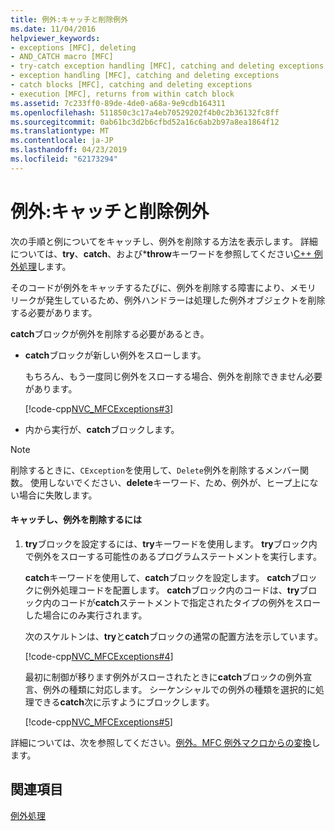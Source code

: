 ```yaml
---
title: 例外:キャッチと削除例外
ms.date: 11/04/2016
helpviewer_keywords:
- exceptions [MFC], deleting
- AND_CATCH macro [MFC]
- try-catch exception handling [MFC], catching and deleting exceptions
- exception handling [MFC], catching and deleting exceptions
- catch blocks [MFC], catching and deleting exceptions
- execution [MFC], returns from within catch block
ms.assetid: 7c233ff0-89de-4de0-a68a-9e9cdb164311
ms.openlocfilehash: 511850c3c17a4eb70529202f4b0c2b36132fc8ff
ms.sourcegitcommit: 0ab61bc3d2b6cfbd52a16c6ab2b97a8ea1864f12
ms.translationtype: MT
ms.contentlocale: ja-JP
ms.lasthandoff: 04/23/2019
ms.locfileid: "62173294"
---
```

# <a name="exceptions-catching-and-deleting-exceptions"></a>例外:キャッチと削除例外

次の手順と例についてをキャッチし、例外を削除する方法を表示します。 詳細については、**try**、**catch**、および***throw**キーワードを参照してください[C++ 例外処理](../cpp/cpp-exception-handling.md)します。

そのコードが例外をキャッチするたびに、例外を削除する障害により、メモリ リークが発生しているため、例外ハンドラーは処理した例外オブジェクトを削除する必要があります。

**catch**ブロックが例外を削除する必要があるとき。

- **catch**ブロックが新しい例外をスローします。

   もちろん、もう一度同じ例外をスローする場合、例外を削除できません必要があります。

   [!code-cpp[NVC_MFCExceptions#3](../mfc/codesnippet/cpp/exceptions-catching-and-deleting-exceptions_1.cpp)]

- 内から実行が、**catch**ブロックします。

> [!NOTE]
>  削除するときに、`CException`を使用して、`Delete`例外を削除するメンバー関数。 使用しないでください、**delete**キーワード、ため、例外が、ヒープ上にない場合に失敗します。

#### <a name="to-catch-and-delete-exceptions"></a>キャッチし、例外を削除するには

1. **try**ブロックを設定するには、**try**キーワードを使用します。 **try**ブロック内で例外をスローする可能性のあるプログラムステートメントを実行します。

   **catch**キーワードを使用して、**catch**ブロックを設定します。 **catch**ブロックに例外処理コードを配置します。 **catch**ブロック内のコードは、**try**ブロック内のコードが**catch**ステートメントで指定されたタイプの例外をスローした場合にのみ実行されます。

   次のスケルトンは、**try**と**catch**ブロックの通常の配置方法を示しています。

   [!code-cpp[NVC_MFCExceptions#4](../mfc/codesnippet/cpp/exceptions-catching-and-deleting-exceptions_2.cpp)]

   最初に制御が移ります例外がスローされたときに**catch**ブロックの例外宣言、例外の種類に対応します。 シーケンシャルでの例外の種類を選択的に処理できる**catch**次に示すようにブロックします。

   [!code-cpp[NVC_MFCExceptions#5](../mfc/codesnippet/cpp/exceptions-catching-and-deleting-exceptions_3.cpp)]

詳細については、次を参照してください。[例外。MFC 例外マクロからの変換](../mfc/exceptions-converting-from-mfc-exception-macros.md)します。

## <a name="see-also"></a>関連項目

[例外処理](../mfc/exception-handling-in-mfc.md)

